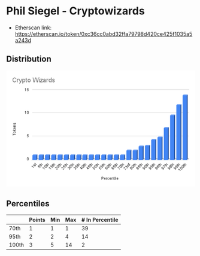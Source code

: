 # Phil Siegel - Cryptowizards

- Etherscan link: https://etherscan.io/token/0xc36cc0abd32ffa79798d420ce425f1035a5a243d

## Distribution 
![dist](../../../static/cw-dist.png)

## Percentiles 
| | Points | Min | Max | # In Percentile |
|--|--------|-----|-----|----------|
|70th | 1 | 1 | 1 | 39
|95th | 2 | 2 | 4 | 14
|100th| 3 | 5 | 14 | 2